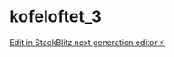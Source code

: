 # kofeloftet_3

[Edit in StackBlitz next generation editor ⚡️](https://stackblitz.com/~/github.com/tamoshiku/kofeloftet_3)
